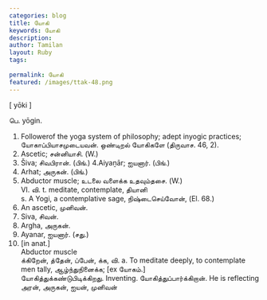 ```yaml
---
categories: blog
title: யோகி
keywords: யோகி
description: 
author: Tamilan
layout: Ruby
tags: 
 
permalink: யோகி
featured: /images/ttak-48.png
---
```

  
[ yōki ]  
  
பெ. yōgin.   
1. Followerof the yoga system of philosophy; adept inyogic practices; யோகாப்பியாசமுடையவன். ஒண்டிறல் யோகிகளே (திருவாச. 46, 2).   
2. Ascetic; சன்னியாசி. (W.)   
3. Šiva; சிவபிரான். (பிங்.) 4.Aiyaṉār; ஐயனார். (பிங்.)   
5. Arhat; அருகன். (பிங்.)  
6. Abductor muscle; உடலை வளைக்க உதவும்தசை. (W.)  
VI. வி. t. meditate, contemplate, தியானி  
s. A Yogi, a contemplative sage, நிஷ்டைசெய்வோன், (El. 68.)   
2. An ascetic, முனிவன்.   
3. Siva, சிவன்.   
4. Argha, அருகன்.   
5. Ayanar, ஐயனார். (சது.)   
6. [in anat.]  
Abductor muscle  
க்கிறேன், த்தேன், ப்பேன், க்க, வி. a. To meditate deeply, to contemplate men tally, ஆழ்ந்துநினைக்க; [ex யோகம்.]  
யோகித்துக்கண்டுபிடிக்கிறது. Inventing. யோகித்துப்பார்க்கிறான். He is reflecting  
அரன், அருகன், ஐயன், முனிவன்